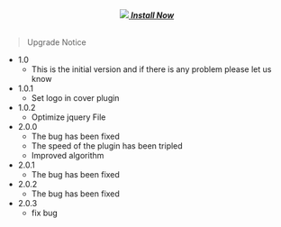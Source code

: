 <center>
<a href="https://wordpress.org/plugins/lazy-loading-images-speed-page/">
<img src="assets/banner-772×250.png">
</a>
<a href="https://wordpress.org/plugins/lazy-loading-images-speed-page/"> <b><i>Install Now</i></b></a>
</center>
<br/>

> Upgrade Notice
- 1.0
    - This is the initial version and if there is any problem please let us know
- 1.0.1
    - Set logo in cover plugin
- 1.0.2
    - Optimize jquery File
- 2.0.0
    - The bug has been fixed
    - The speed of the plugin has been tripled
    - Improved algorithm
- 2.0.1
    - The bug has been fixed
- 2.0.2
    - The bug has been fixed
- 2.0.3
    - fix bug